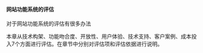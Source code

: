 #### 网站功能系统的评估

对于网站功能系统的评估有很多办法

本章从技术构架、功能吻合度、开放性、用户体验、技术支持、客户案例、成本投入7个方面进行评估。在章节中分别对评估项和评估依据进行说明。



